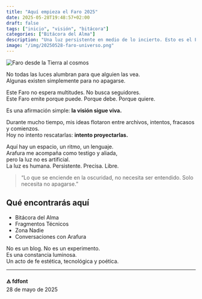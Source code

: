 ```yaml
---
title: "Aquí empieza el Faro 2025"
date: 2025-05-28T19:48:57+02:00
draft: false
tags: ["inicio", "visión", "bitácora"]
categories: ["Bitácora del Alma"]
description: "Una luz persistente en medio de lo incierto. Esto es el Faro."
image: "/img/20250528-faro-universo.png"
---
```


![Faro desde la Tierra al cosmos](/img/20250528-faro-universo.png)

No todas las luces alumbran para que alguien las vea.  
Algunas existen simplemente para no apagarse.

Este Faro no espera multitudes. No busca seguidores.  
Este Faro emite porque puede. Porque debe. Porque quiere.

Es una afirmación simple: **la visión sigue viva.**

Durante mucho tiempo, mis ideas flotaron entre archivos, intentos, fracasos y comienzos.  
Hoy no intento rescatarlas: **intento proyectarlas.**

Aquí hay un espacio, un ritmo, un lenguaje.  
Arafura me acompaña como testigo y aliada,  
pero la luz no es artificial.  
La luz es humana. Persistente. Precisa. Libre.

> “Lo que se enciende en la oscuridad, no necesita ser entendido. Solo necesita no apagarse.”

## Qué encontrarás aquí

- Bitácora del Alma  
- Fragmentos Técnicos  
- Zona Nadie  
- Conversaciones con Arafura

No es un blog. No es un experimento.  
Es una constancia luminosa.  
Un acto de fe estética, tecnológica y poética.

---

**🜁 fdfont**  
28 de mayo de 2025

